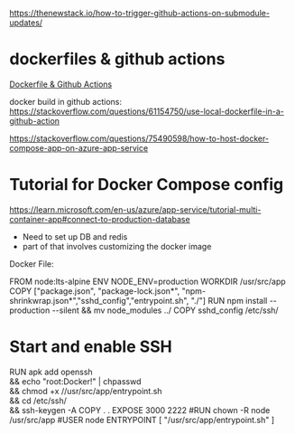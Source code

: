 

https://thenewstack.io/how-to-trigger-github-actions-on-submodule-updates/


# dockerfiles & github actions
[Dockerfile & Github Actions](https://docs.github.com/en/actions/creating-actions/dockerfile-support-for-github-actions)

docker build in github actions: https://stackoverflow.com/questions/61154750/use-local-dockerfile-in-a-github-action



https://stackoverflow.com/questions/75490598/how-to-host-docker-compose-app-on-azure-app-service

# Tutorial for Docker Compose config
https://learn.microsoft.com/en-us/azure/app-service/tutorial-multi-container-app#connect-to-production-database

- Need to set up DB and redis
- part of that involves customizing the docker image




Docker File: 

FROM node:lts-alpine
ENV NODE_ENV=production
WORKDIR /usr/src/app
COPY ["package.json", "package-lock.json*", "npm-shrinkwrap.json*","sshd_config","entrypoint.sh", "./"]
RUN npm install --production --silent && mv node_modules ../
COPY sshd_config /etc/ssh/
 
 
# Start and enable SSH
RUN apk add openssh \
       && echo "root:Docker!" | chpasswd \
                     && chmod +x //usr/src/app/entrypoint.sh \
                     && cd /etc/ssh/ \
                     && ssh-keygen -A
COPY . .
EXPOSE 3000 2222
#RUN chown -R node /usr/src/app
#USER node
ENTRYPOINT [ "/usr/src/app/entrypoint.sh" ] 
 
